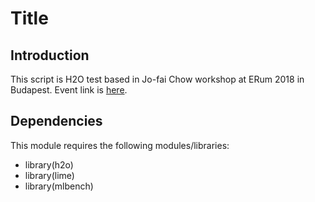 # Title

## Introduction

This script is H2O test based in Jo-fai Chow workshop at ERum 2018 in Budapest. Event link is  [here](http://2018.erum.io/).

## Dependencies

This module requires the following modules/libraries:

- library(h2o) 
- library(lime)
- library(mlbench)
